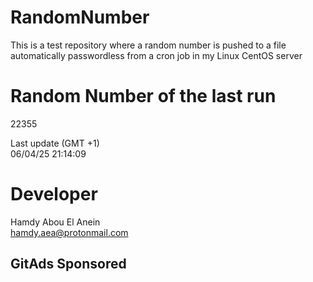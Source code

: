 # RandomNumber    
This is a test repository where a random number is pushed to a file automatically passwordless from a cron job in my Linux CentOS server    
# Random Number of the last run   
22355
      
Last update (GMT +1)    
06/04/25 21:14:09
# Developer    
Hamdy Abou El Anein   
hamdy.aea@protonmail.com
##  
##  
##  
##  
##  
## GitAds Sponsored   

